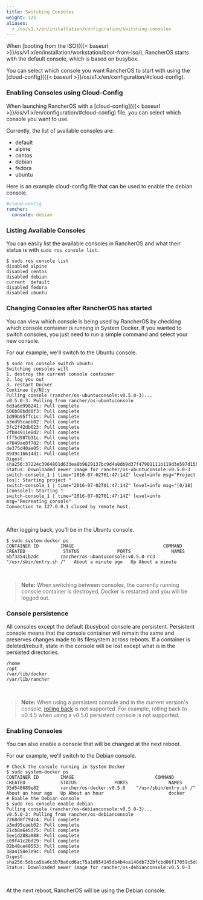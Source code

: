 ```yaml
---
title: Switching Consoles
weight: 125
aliases:
  - /os/v1.x/en/installation/configuration/switching-consoles
---
```


When [booting from the ISO]({{< baseurl >}}/os/v1.x/en/installation/workstation/boot-from-iso/), RancherOS starts with the default console, which is based on busybox.

You can select which console you want RancherOS to start with using the [cloud-config]({{< baseurl >}}/os/v1.x/en/configuration/#cloud-config).

### Enabling Consoles using Cloud-Config

When launching RancherOS with a [cloud-config]({{< baseurl >}}/os/v1.x/en/configuration/#cloud-config) file, you can select which console you want to use.

Currently, the list of available consoles are:

* default
* alpine
* centos
* debian
* fedora
* ubuntu

Here is an example cloud-config file that can be used to enable the debian console.

```yaml
#cloud-config
rancher:
  console: debian
```

### Listing Available Consoles

You can easily list the available consoles in RancherOS and what their status is with `sudo ros console list`.

```
$ sudo ros console list
disabled alpine
disabled centos
disabled debian
current  default
disabled fedora
disabled ubuntu
```

### Changing Consoles after RancherOS has started

You can view which console is being used by RancherOS by checking which console container is running in System Docker. If you wanted to switch consoles, you just need to run a simple command and select your new console.

For our example, we'll switch to the Ubuntu console.

```
$ sudo ros console switch ubuntu
Switching consoles will
1. destroy the current console container
2. log you out
3. restart Docker
Continue [y/N]:y
Pulling console (rancher/os-ubuntuconsole:v0.5.0-3)...
v0.5.0-3: Pulling from rancher/os-ubuntuconsole
6d3a6d998241: Pull complete
606b08bdd0f3: Pull complete
1d99b95ffc1c: Pull complete
a3ed95caeb02: Pull complete
3fc2f42db623: Pull complete
2fb84911e8d2: Pull complete
fff5d987b31c: Pull complete
e7849ae8f782: Pull complete
de375d40ae05: Pull complete
8939c16614d1: Pull complete
Digest: sha256:37224c3964801d633ea8b9629137bc9d4a8db9d37f47901111b119d3e597d15b
Status: Downloaded newer image for rancher/os-ubuntuconsole:v0.5.0-3
switch-console_1 | time="2016-07-02T01:47:14Z" level=info msg="Project [os]: Starting project "
switch-console_1 | time="2016-07-02T01:47:14Z" level=info msg="[0/18] [console]: Starting "
switch-console_1 | time="2016-07-02T01:47:14Z" level=info msg="Recreating console"
Connection to 127.0.0.1 closed by remote host.
```

<br>

After logging back, you'll be in the Ubuntu console.

```
$ sudo system-docker ps
CONTAINER ID        IMAGE                                 COMMAND                  CREATED              STATUS              PORTS               NAMES
6bf33541b2dc        rancher/os-ubuntuconsole:v0.5.0-rc3   "/usr/sbin/entry.sh /"   About a minute ago   Up About a minute
```

<br>

> **Note:** When switching between consoles, the currently running console container is destroyed, Docker is restarted and you will be logged out.

### Console persistence

All consoles except the default (busybox) console are persistent. Persistent console means that the console container will remain the same and preserves changes made to its filesystem across reboots. If a container is deleted/rebuilt, state in the console will be lost except what is in the persisted directories.

```
/home
/opt
/var/lib/docker
/var/lib/rancher
```

<br>

> **Note:** When using a persistent console and in the current version's console, [rolling back]({{<baseurl>}}/os/v1.x/en/upgrading/#rolling-back-an-upgrade) is not supported. For example, rolling back to v0.4.5 when using a v0.5.0 persistent console is not supported.

### Enabling Consoles

You can also enable a console that will be changed at the next reboot.

For our example, we'll switch to the Debian console.

```
# Check the console running in System Docker
$ sudo system-docker ps
CONTAINER ID        IMAGE                              COMMAND                  CREATED             STATUS              PORTS               NAMES
95d548689e82        rancher/os-docker:v0.5.0    "/usr/sbin/entry.sh /"   About an hour ago   Up About an hour                        docker
# Enable the Debian console
$ sudo ros console enable debian
Pulling console (rancher/os-debianconsole:v0.5.0-3)...
v0.5.0-3: Pulling from rancher/os-debianconsole
7268d8f794c4: Pull complete
a3ed95caeb02: Pull complete
21cb8a645d75: Pull complete
5ee1d288a088: Pull complete
c09f41c2bd29: Pull complete
02b48ce40553: Pull complete
38a4150e7e9c: Pull complete
Digest: sha256:5dbca5ba6c3b7ba6cd6ac75a1d054145db4b4ea140db732bfcbd06f17059c5d0
Status: Downloaded newer image for rancher/os-debianconsole:v0.5.0-3
```

<br>

At the next reboot, RancherOS will be using the Debian console.
